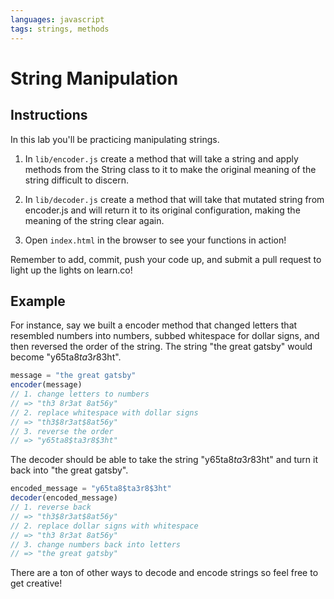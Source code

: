 ```yaml
---
languages: javascript
tags: strings, methods
---
```


# String Manipulation

## Instructions

In this lab you'll be practicing manipulating strings.

1. In `lib/encoder.js` create a method that will take a string and apply methods from the String class to it to make the original meaning of the string difficult to discern.

2. In `lib/decoder.js` create a method that will take that mutated string from encoder.js and will return it to its original configuration, making the meaning of the string clear again.

3. Open `index.html` in the browser to see your functions in action!

Remember to add, commit, push your code up, and submit a pull request to light up the lights on learn.co!

## Example

For instance, say we built a encoder method that changed letters that resembled numbers into numbers, subbed whitespace for dollar signs, and then reversed the order of the string. The string "the great gatsby" would become "y65ta8$ta3r8$3ht".

```javascript
message = "the great gatsby"
encoder(message)
// 1. change letters to numbers
// => "th3 8r3at 8at56y"
// 2. replace whitespace with dollar signs
// => "th3$8r3at$8at56y"
// 3. reverse the order
// => "y65ta8$ta3r8$3ht"
```

The decoder should be able to take the string "y65ta8$ta3r8$3ht" and turn it back into "the great gatsby".

```javascript
encoded_message = "y65ta8$ta3r8$3ht"
decoder(encoded_message)
// 1. reverse back
// => "th3$8r3at$8at56y"
// 2. replace dollar signs with whitespace
// => "th3 8r3at 8at56y"
// 3. change numbers back into letters
// => "the great gatsby"
```

There are a ton of other ways to decode and encode strings so feel free to get creative!
